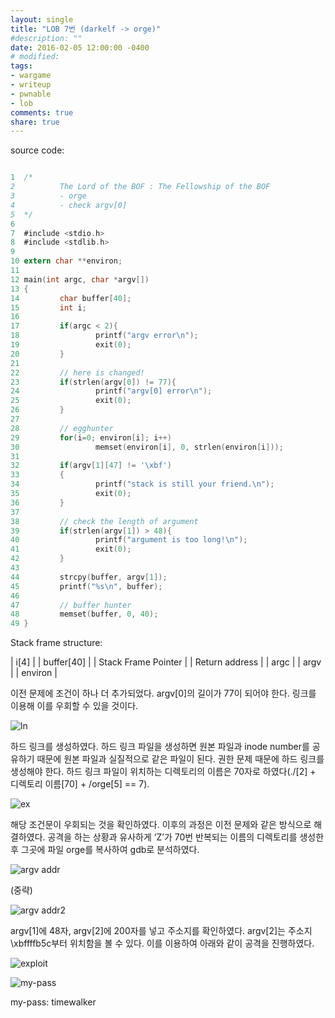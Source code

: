 ```yaml
---
layout: single
title: "LOB 7번 (darkelf -> orge)"
#description: ""
date: 2016-02-05 12:00:00 -0400
# modified: 
tags: 
- wargame
- writeup
- pwnable
- lob
comments: true
share: true
---
```


source code:

```c

1  ﻿/*
2          The Lord of the BOF : The Fellowship of the BOF
3          - orge
4          - check argv[0]
5  */
6  
7  #include <stdio.h>
8  #include <stdlib.h>
9  
10 extern char **environ;
11 
12 main(int argc, char *argv[])
13 {
14         char buffer[40];
15         int i;
16 
17         if(argc < 2){
18                 printf("argv error\n");
19                 exit(0);
20         }
21 
22         // here is changed!
23         if(strlen(argv[0]) != 77){
24                 printf("argv[0] error\n");
25                 exit(0);
26         }
27 
28         // egghunter
29         for(i=0; environ[i]; i++)
30                 memset(environ[i], 0, strlen(environ[i]));
31 
32         if(argv[1][47] != '\xbf')
33         {
34                 printf("stack is still your friend.\n");
35                 exit(0);
36         }
37 
38         // check the length of argument
39         if(strlen(argv[1]) > 48){
40                 printf("argument is too long!\n");
41                 exit(0);
42         }
43 
44         strcpy(buffer, argv[1]);
45         printf("%s\n", buffer);
46 
47         // buffer hunter
48         memset(buffer, 0, 40);
49 }

```

Stack frame structure:

| i[4] |
| buffer[40] |
| Stack Frame Pointer |
| Return address |
| argc |
| argv |
| environ |

이전 문제에 조건이 하나 더 추가되었다. argv[0]의 길이가 77이 되어야 한다. 링크를 이용해 이를 우회할 수 있을 것이다.

![ln]({{site.url}}{{site.baseurl}}/assets/images/2016-02-05-LOB-07/0.png)

하드 링크를 생성하였다. 하드 링크 파일을 생성하면 원본 파일과 inode number를 공유하기 때문에 원본 파일과 실질적으로 같은 파일이 된다. 권한 문제 때문에 하드 링크를 생성해야 한다. 하드 링크 파일이 위치하는 디렉토리의 이름은 70자로 하였다(./[2] + 디렉토리 이름[70] + /orge[5] == 7).

![ex]({{site.url}}{{site.baseurl}}/assets/images/2016-02-05-LOB-07/1.png)

해당 조건문이 우회되는 것을 확인하였다. 이후의 과정은 이전 문제와 같은 방식으로 해결하였다. 공격을 하는 상황과 유사하게 ‘Z’가 70번 반복되는 이름의 디렉토리를 생성한 후 그곳에 파일 orge를 복사하여 gdb로 분석하였다.

![argv addr]({{site.url}}{{site.baseurl}}/assets/images/2016-02-05-LOB-07/2.png)

(중략)

![argv addr2]({{site.url}}{{site.baseurl}}/assets/images/2016-02-05-LOB-07/3.png)

argv[1]에 48자, argv[2]에 200자를 넣고 주소지를 확인하였다. argv[2]는 주소지\xbffffb5c부터 위치함을 볼 수 있다. 이를 이용하여 아래와 같이 공격을 진행하였다.

![exploit]({{site.url}}{{site.baseurl}}/assets/images/2016-02-05-LOB-07/4.png)

![my-pass]({{site.url}}{{site.baseurl}}/assets/images/2016-02-05-LOB-07/5.png)

my-pass: timewalker